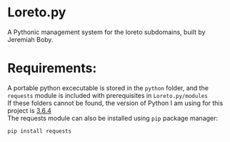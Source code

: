 # Loreto.py
A Pythonic management system for the loreto subdomains, built by Jeremiah Boby.
# Requirements:
A portable python excecutable is stored in the `python` folder, and the `requests` module is included with prerequisites in `Loreto.py/modules` <br />
If these folders cannot be found, the version of Python I am using for this project is [3.6.4](https://www.python.org/downloads/release/python-364/) <br />
The requests module can also be installed using `pip` package manager: <br />
```
pip install requests
```
